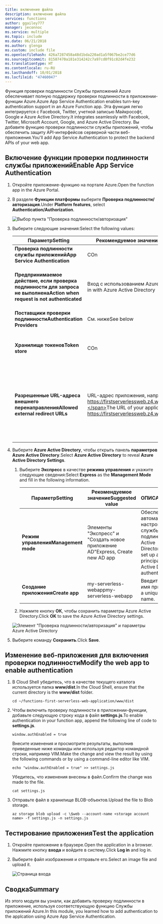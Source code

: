 ```yaml
---
title: включение файла
description: включение файла
services: functions
author: ggailey777
manager: jeconnoc
ms.service: multiple
ms.topic: include
ms.date: 06/21/2018
ms.author: glenga
ms.custom: include file
ms.openlocfilehash: 426a7287458a48d1bda220ad1a5f067be2ce77d6
ms.sourcegitcommit: 81587470a181e314242c7a97cd0f91c82d4fe232
ms.translationtype: HT
ms.contentlocale: ru-RU
ms.lasthandoff: 10/01/2018
ms.locfileid: "47460047"
---
```

<span data-ttu-id="986ae-103">Функция проверки подлинности Службы приложений Azure обеспечивает полную поддержку проверки подлинности в приложении-функции Azure.</span><span class="sxs-lookup"><span data-stu-id="986ae-103">Azure App Service Authentication enables turn-key authentication support in an Azure Function app.</span></span> <span data-ttu-id="986ae-104">Эта функция легко интегрируется с Facebook, Twitter, учетной записью Майкрософт, Google и Azure Active Directory.</span><span class="sxs-lookup"><span data-stu-id="986ae-104">It integrates seamlessly with Facebook, Twitter, Microsoft Account, Google, and Azure Active Directory.</span></span> <span data-ttu-id="986ae-105">Вы добавите функцию проверки подлинности службы приложений, чтобы обеспечить защиту API-интерфейсов серверной части веб-приложения.</span><span class="sxs-lookup"><span data-stu-id="986ae-105">You'll add App Service Authentication to protect the backend APIs of your web app.</span></span>

## <a name="enable-app-service-authentication"></a><span data-ttu-id="986ae-106">Включение функции проверки подлинности службы приложений</span><span class="sxs-lookup"><span data-stu-id="986ae-106">Enable App Service Authentication</span></span>

1. <span data-ttu-id="986ae-107">Откройте приложение-функцию на портале Azure.</span><span class="sxs-lookup"><span data-stu-id="986ae-107">Open the function app in the Azure Portal.</span></span>

1. <span data-ttu-id="986ae-108">В разделе **Функции платформы** выберите **Проверка подлинности/авторизация**.</span><span class="sxs-lookup"><span data-stu-id="986ae-108">Under **Platform features**, select **Authentication/Authorization**.</span></span>

    ![Выбор пункта "Проверка подлинности/авторизация"](media/functions-first-serverless-web-app/6-authorization.jpg)

1. <span data-ttu-id="986ae-110">Выберите следующие значения:</span><span class="sxs-lookup"><span data-stu-id="986ae-110">Select the following values:</span></span>
    
    | <span data-ttu-id="986ae-111">Параметр</span><span class="sxs-lookup"><span data-stu-id="986ae-111">Setting</span></span>      |  <span data-ttu-id="986ae-112">Рекомендуемое значение</span><span class="sxs-lookup"><span data-stu-id="986ae-112">Suggested value</span></span>   | <span data-ttu-id="986ae-113">ОПИСАНИЕ</span><span class="sxs-lookup"><span data-stu-id="986ae-113">Description</span></span>                                        |
    | --- | --- | ---|
    | <span data-ttu-id="986ae-114">**Проверка подлинности службы приложений**</span><span class="sxs-lookup"><span data-stu-id="986ae-114">**App Service Authentication**</span></span> | <span data-ttu-id="986ae-115">С</span><span class="sxs-lookup"><span data-stu-id="986ae-115">On</span></span> | <span data-ttu-id="986ae-116">Включение проверки подлинности.</span><span class="sxs-lookup"><span data-stu-id="986ae-116">Enable authentication.</span></span> |
    | <span data-ttu-id="986ae-117">**Предпринимаемое действие, если проверка подлинности для запроса не выполнена**</span><span class="sxs-lookup"><span data-stu-id="986ae-117">**Action when request is not authenticated**</span></span> | <span data-ttu-id="986ae-118">Вход с использованием Azure Active Directory</span><span class="sxs-lookup"><span data-stu-id="986ae-118">Log in with Azure Active Directory</span></span> | <span data-ttu-id="986ae-119">Выберите настроенный метод проверки подлинности (см. ниже).</span><span class="sxs-lookup"><span data-stu-id="986ae-119">Select a configured authentication method (below).</span></span> |
    | <span data-ttu-id="986ae-120">**Поставщики проверки подлинности**</span><span class="sxs-lookup"><span data-stu-id="986ae-120">**Authentication Providers**</span></span> | <span data-ttu-id="986ae-121">См. ниже</span><span class="sxs-lookup"><span data-stu-id="986ae-121">See below</span></span> | <span data-ttu-id="986ae-122">См. ниже</span><span class="sxs-lookup"><span data-stu-id="986ae-122">See below</span></span> |
    | <span data-ttu-id="986ae-123">**Хранилище токенов**</span><span class="sxs-lookup"><span data-stu-id="986ae-123">**Token store**</span></span> | <span data-ttu-id="986ae-124">С</span><span class="sxs-lookup"><span data-stu-id="986ae-124">On</span></span> | <span data-ttu-id="986ae-125">Разрешение сохранять токены и управлять ими в службе приложений.</span><span class="sxs-lookup"><span data-stu-id="986ae-125">Allow App Service to store and manage tokens.</span></span> |
    | <span data-ttu-id="986ae-126">**Разрешенные URL-адреса внешнего перенаправления**</span><span class="sxs-lookup"><span data-stu-id="986ae-126">**Allowed external redirect URLs**</span></span> | <span data-ttu-id="986ae-127">URL-адрес приложения, например https://firstserverlessweb.z4.web.core.windows.net/.</span><span class="sxs-lookup"><span data-stu-id="986ae-127">The URL of your application, for example: https://firstserverlessweb.z4.web.core.windows.net/</span></span> | <span data-ttu-id="986ae-128">URL-адреса, по которым службе приложений разрешено перенаправить пользователя, если он прошел проверку подлинности.</span><span class="sxs-lookup"><span data-stu-id="986ae-128">URL(s) that App Service is allowed to redirect to after a user is authenticated.</span></span> |

1. <span data-ttu-id="986ae-129">Выберите **Azure Active Directory**, чтобы открыть панель **параметров Azure Active Directory**.</span><span class="sxs-lookup"><span data-stu-id="986ae-129">Select **Azure Active Directory** to reveal **Azure Active Directory Settings**.</span></span>

    1. <span data-ttu-id="986ae-130">Выберите **Экспресс** в качестве **режима управления** и укажите следующие сведения:</span><span class="sxs-lookup"><span data-stu-id="986ae-130">Select **Express** as the **Management Mode** and fill in the following information.</span></span>
    
        | <span data-ttu-id="986ae-131">Параметр</span><span class="sxs-lookup"><span data-stu-id="986ae-131">Setting</span></span>      |  <span data-ttu-id="986ae-132">Рекомендуемое значение</span><span class="sxs-lookup"><span data-stu-id="986ae-132">Suggested value</span></span>   | <span data-ttu-id="986ae-133">ОПИСАНИЕ</span><span class="sxs-lookup"><span data-stu-id="986ae-133">Description</span></span>                                        |
        | --- | --- | ---|
        | <span data-ttu-id="986ae-134">**Режим управления**</span><span class="sxs-lookup"><span data-stu-id="986ae-134">**Management mode**</span></span> | <span data-ttu-id="986ae-135">Элементы "Экспресс" и "Создать новое приложение AD"</span><span class="sxs-lookup"><span data-stu-id="986ae-135">Express, Create new AD app</span></span> | <span data-ttu-id="986ae-136">Обеспечивают автоматическую настройку субъекта-службы и проверки подлинности Azure Active Directory.</span><span class="sxs-lookup"><span data-stu-id="986ae-136">Automatically set up a service principal and Azure Active Directory authentication.</span></span> |
        | <span data-ttu-id="986ae-137">**Создание приложения**</span><span class="sxs-lookup"><span data-stu-id="986ae-137">**Create app**</span></span> | <span data-ttu-id="986ae-138">my-serverless-webapp</span><span class="sxs-lookup"><span data-stu-id="986ae-138">my-serverless-webapp</span></span> | <span data-ttu-id="986ae-139">Введите уникальное имя приложения.</span><span class="sxs-lookup"><span data-stu-id="986ae-139">Enter a unique application name.</span></span> |
    
    1. <span data-ttu-id="986ae-140">Нажмите кнопку **ОК**, чтобы сохранить параметры Azure Active Directory.</span><span class="sxs-lookup"><span data-stu-id="986ae-140">Click **OK** to save the Azure Active Directory settings.</span></span>

    ![Элемент "Проверка подлинности/авторизация" и параметры Azure Active Directory](media/functions-first-serverless-web-app/6-create-aad.png)

1. <span data-ttu-id="986ae-142">Выберите команду **Сохранить**.</span><span class="sxs-lookup"><span data-stu-id="986ae-142">Click **Save**.</span></span>


## <a name="modify-the-web-app-to-enable-authentication"></a><span data-ttu-id="986ae-143">Изменение веб-приложения для включения проверки подлинности</span><span class="sxs-lookup"><span data-stu-id="986ae-143">Modify the web app to enable authentication</span></span>

1. <span data-ttu-id="986ae-144">В Cloud Shell убедитесь, что в качестве текущего каталога используется папка **www/dist**.</span><span class="sxs-lookup"><span data-stu-id="986ae-144">In the Cloud Shell, ensure that the current directory is the **www/dist** folder.</span></span>

    ```azurecli
    cd ~/functions-first-serverless-web-application/www/dist
    ```

1. <span data-ttu-id="986ae-145">Чтобы включить проверку подлинности в приложении-функции, добавьте следующую строку кода в файл **settings.js**.</span><span class="sxs-lookup"><span data-stu-id="986ae-145">To enable authentication in your function app, append the following line of code to **settings.js**.</span></span>

    `window.authEnabled = true`

    <span data-ttu-id="986ae-146">Внесите изменения и просмотрите результаты, выполнив приведенные ниже команды или используя редактор командной строки, например VIM.</span><span class="sxs-lookup"><span data-stu-id="986ae-146">Make the change and view the result by using the following commands or by using a command-line editor like VIM.</span></span>

    ```azurecli
    echo "window.authEnabled = true" >> settings.js
    ```

    <span data-ttu-id="986ae-147">Убедитесь, что изменения внесены в файл.</span><span class="sxs-lookup"><span data-stu-id="986ae-147">Confirm the change was made to the file.</span></span>

    ```azurecli
    cat settings.js
    ```

1. <span data-ttu-id="986ae-148">Отправьте файл в хранилище BLOB-объектов.</span><span class="sxs-lookup"><span data-stu-id="986ae-148">Upload the file to Blob storage.</span></span>

    ```azurecli
    az storage blob upload -c \$web --account-name <storage account name> -f settings.js -n settings.js
    ```


## <a name="test-the-application"></a><span data-ttu-id="986ae-149">Тестирование приложения</span><span class="sxs-lookup"><span data-stu-id="986ae-149">Test the application</span></span>

1. <span data-ttu-id="986ae-150">Откройте приложение в браузере.</span><span class="sxs-lookup"><span data-stu-id="986ae-150">Open the application in a browser.</span></span> <span data-ttu-id="986ae-151">Нажмите кнопку **входа** и войдите в систему.</span><span class="sxs-lookup"><span data-stu-id="986ae-151">Click **Log in** and log in.</span></span>

1. <span data-ttu-id="986ae-152">Выберите файл изображения и отправьте его.</span><span class="sxs-lookup"><span data-stu-id="986ae-152">Select an image file and upload it.</span></span>

    ![Страница входа](media/functions-first-serverless-web-app/6-aad-auth.png)
    

## <a name="summary"></a><span data-ttu-id="986ae-154">Сводка</span><span class="sxs-lookup"><span data-stu-id="986ae-154">Summary</span></span>

<span data-ttu-id="986ae-155">Из этого модуля вы узнали, как добавить проверку подлинности в приложение, используя соответствующую функцию Службы приложений Azure.</span><span class="sxs-lookup"><span data-stu-id="986ae-155">In this module, you learned how to add authentication to the applcation using Azure App Service Authentication.</span></span>
